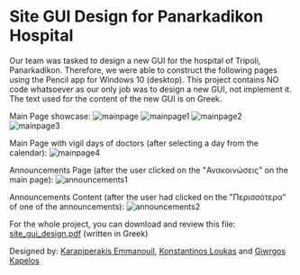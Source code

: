 # Site GUI Design for Panarkadikon Hospital

Our team was tasked to design a new GUI for the hospital of Tripoli, Panarkadikon. Therefore, we were able to construct the following pages
using the Pencil app for Windows 10 (desktop). This project contains NO code whatsoever as our only job was to design a new GUI, not implement it.
The text used for the content of the new GUI is on Greek.

Main Page showcase:
![mainpage](https://user-images.githubusercontent.com/105225491/175776421-dfcdc8d6-54e8-423b-8b39-dcbd72f4a6b5.png)
![mainpage1](https://user-images.githubusercontent.com/105225491/175776424-13b4d1fe-ac96-4dff-9353-cb6ff6382ce6.png)
![mainpage2](https://user-images.githubusercontent.com/105225491/175776438-3c730791-0f07-427a-b4f5-f5890664d184.png)
![mainpage3](https://user-images.githubusercontent.com/105225491/175776444-a714c430-3cc1-49ac-882b-e41ee8b9cdc9.png)

Main Page with vigil days of doctors (after selecting a day from the calendar):
![mainpage4](https://user-images.githubusercontent.com/105225491/175776464-7ed1a6fb-0e94-4605-8f6f-b2874c8a3c80.png)

Announcements Page (after the user clicked on the "Ανακοινώσεις" on the main page):
![announcements1](https://user-images.githubusercontent.com/105225491/175776482-d8bf1a5a-eadc-44b8-893c-069fce5eca40.png)

Announcements Content (after the user had clicked on the "Περισσότερα" of one of the announcements):
![announcements2](https://user-images.githubusercontent.com/105225491/175776519-1c3ba202-5455-4892-bac5-0ce51aba8ed7.png)


For the whole project, you can download and review this file:
[site_gui_design.pdf](https://github.com/KostasLoukas/Site_GUI_Design/files/8984873/site_gui_design.pdf) (written in Greek)


Designed by: [Karapiperakis Emmanouil](https://github.com/MKarapiperakis), [Konstantinos Loukas](https://github.com/KostasLoukas) and [Giwrgos Kapelos](https://github.com/GiwrgosKapelos)
